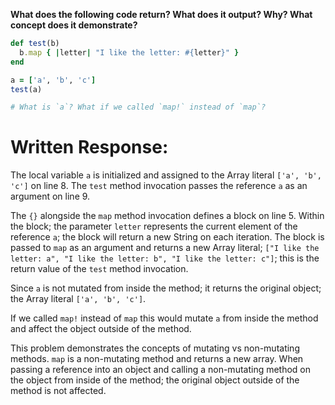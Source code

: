 **What does the following code return? What does it output? Why? What concept does it demonstrate?**

```ruby
def test(b)
  b.map { |letter| "I like the letter: #{letter}" }
end

a = ['a', 'b', 'c']
test(a)

# What is `a`? What if we called `map!` instead of `map`?
```
# Written Response:

The local variable `a` is initialized and assigned to the Array literal `['a', 'b', 'c']` on line 8. The `test` method invocation passes the reference `a` as an argument on line 9.

The `{}` alongside the `map` method invocation defines a block on line 5. Within the block; the parameter `letter` represents the current element of the reference `a`; the block will return a new String on each iteration. The block is passed to `map` as an argument and returns a new Array literal; `["I like the letter: a", "I like the letter: b", "I like the letter: c"]`; this is the return value of the `test` method invocation.

Since `a` is not mutated from inside the method; it returns the original object; the Array literal `['a', 'b', 'c']`.

If we called `map!` instead of `map` this would mutate `a` from inside the method and affect the object outside of the method.

This problem demonstrates the concepts of mutating vs non-mutating methods. `map` is a non-mutating method and returns a new array. When passing a reference into an object and calling a non-mutating method on the object from inside of the method; the original object outside of the method is not affected.


